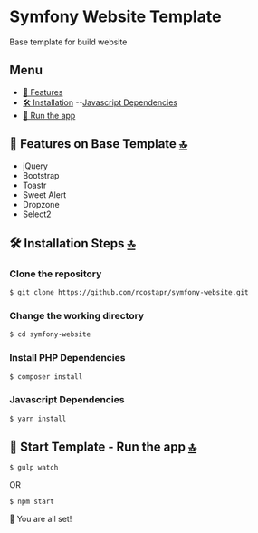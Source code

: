 # Symfony Website Template
Base template for build website
## Menu
  - [🧐 Features](#-features-on-base-template-)
  - [🛠️ Installation](#️-installation-steps-)
  --[Javascript Dependencies](#javascript-dependencies) 
  - [🚀 Run the app](#-start-template---Run-the-app-)

## 🧐 Features on Base Template [🔝](#symfony-website-template)
- jQuery
- Bootstrap
- Toastr
- Sweet Alert
- Dropzone
- Select2

## 🛠️ Installation Steps [🔝](#symfony-website-template)

### Clone the repository
```bash
$ git clone https://github.com/rcostapr/symfony-website.git
```
### Change the working directory
```bash
$ cd symfony-website
```
### Install PHP Dependencies
```bash
$ composer install
```

### Javascript Dependencies
```bash
$ yarn install
```

## 🚀 Start Template - Run the app [🔝](#symfony-website-template)
```bash
$ gulp watch
```
OR
```bash
$ npm start
```

🌟 You are all set!
